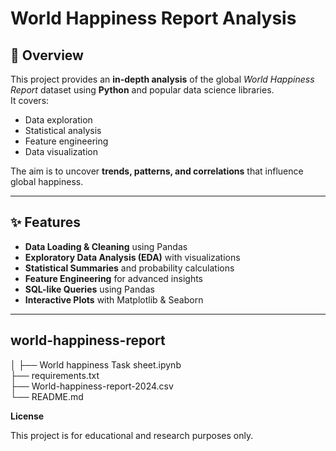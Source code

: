#  World Happiness Report Analysis

## 📌 Overview
This project provides an **in-depth analysis** of the global *World Happiness Report* dataset using **Python** and popular data science libraries.  
It covers:
- Data exploration  
- Statistical analysis  
- Feature engineering  
- Data visualization  

The aim is to uncover **trends, patterns, and correlations** that influence global happiness.

---

## ✨ Features
- **Data Loading & Cleaning** using Pandas  
- **Exploratory Data Analysis (EDA)** with visualizations  
- **Statistical Summaries** and probability calculations  
- **Feature Engineering** for advanced insights  
- **SQL-like Queries** using Pandas  
- **Interactive Plots** with Matplotlib & Seaborn  

---


## world-happiness-report
│
├── World happiness Task sheet.ipynb   
├── requirements.txt                   
├── World-happiness-report-2024.csv                            
└── README.md                           

**License**

This project is for educational and research purposes only.
